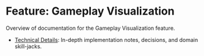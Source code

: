 # Feature: Gameplay Visualization

Overview of documentation for the Gameplay Visualization feature.

* [Technical Details](./technical-details.md): In-depth implementation notes, decisions, and domain skill-jacks. 